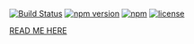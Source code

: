 [![Build Status](https://travis-ci.org/topolr/ada-pack.svg?branch=master)](https://travis-ci.org/topolr/ada)
[![npm version](https://badge.fury.io/js/ada-pack.svg)](https://badge.fury.io/js/ada-pack)
[![npm](https://img.shields.io/npm/dt/ada-pack.svg?maxAge=2592000)](https://www.npmjs.com/package/ada-pack)
[![license](https://img.shields.io/github/license/topolr/ada-pack.svg?maxAge=2592000)](https://github.com/topolr/ada-pack/blob/master/LICENSE)

[READ ME HERE](http://adajs.org/ada-pack.html)